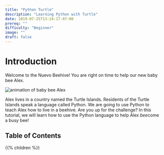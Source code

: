 ```yaml
---
title: "Python Turtle"
description: "Learning Python with Turtle"
date: 2019-07-25T13:24:17-07:00
prereq: ""
difficulty: "Beginner"
image: ""
draft: false
---
```


# Introduction

Welcome to the Nuevo Beehive! You are right on time to help our new baby bee Alex. 

![animation of baby bee Alex](https://media1.giphy.com/media/ozjz5omKqJYex8CaDV/giphy.gif)

Alex lives in a country named the Turtle Islands. Residents of the Turtle Islands speak a language called Python. We are going to use Python to teach Alex how to live in a beehive. Are you up for the challenge? In this tutorial, we will learn how to use the Python language to help Alex *bee*come a busy bee!

## Table of Contents

{{% children %}}
